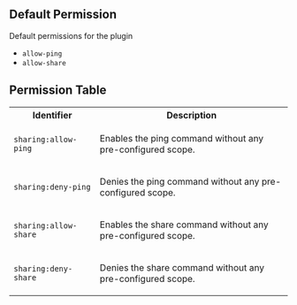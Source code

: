 ## Default Permission

Default permissions for the plugin

- `allow-ping`
- `allow-share`

## Permission Table

<table>
<tr>
<th>Identifier</th>
<th>Description</th>
</tr>


<tr>
<td>

`sharing:allow-ping`

</td>
<td>

Enables the ping command without any pre-configured scope.

</td>
</tr>

<tr>
<td>

`sharing:deny-ping`

</td>
<td>

Denies the ping command without any pre-configured scope.

</td>
</tr>

<tr>
<td>

`sharing:allow-share`

</td>
<td>

Enables the share command without any pre-configured scope.

</td>
</tr>

<tr>
<td>

`sharing:deny-share`

</td>
<td>

Denies the share command without any pre-configured scope.

</td>
</tr>
</table>

